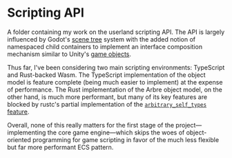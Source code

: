 # Scripting API

A folder containing my work on the userland scripting API. The API is largely influenced by Godot's [scene tree](https://docs.godotengine.org/en/stable/classes/class_node.html) system with the added notion of namespaced child containers to implement an interface composition mechanism similar to Unity's [game objects](https://docs.unity3d.com/Manual/GameObjects.html).

Thus far, I've been considering two main scripting environments: TypeScript and Rust-backed Wasm. The TypeScript implementation of the object model is feature complete (being much easier to implement) at the expense of performance. The Rust implementation of the Arbre object model, on the other hand, is much more performant, but many of its key features are blocked by rustc's partial implementation of the [`arbitrary_self_types` feature](https://github.com/rust-lang/rust/issues/44874).

Overall, none of this really matters for the first stage of the project—implementing the core game engine—which skips the woes of object-oriented programming for game scripting in favor of the much less flexible but far more performant ECS pattern.

